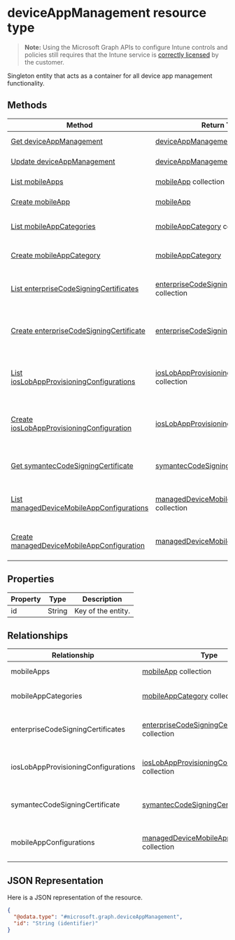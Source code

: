 ﻿# deviceAppManagement resource type

> **Note:** Using the Microsoft Graph APIs to configure Intune controls and policies still requires that the Intune service is [correctly licensed](https://go.microsoft.com/fwlink/?linkid=839381) by the customer.

Singleton entity that acts as a container for all device app management functionality.
## Methods
|Method|Return Type|Description|
|---|---|---|
|[Get deviceAppManagement](../api/intune_apps_deviceappmanagement_get.md)|[deviceAppManagement](../resources/intune_apps_deviceappmanagement.md)|Read properties and relationships of the [deviceAppManagement](../resources/intune_apps_deviceappmanagement.md) object.|
|[Update deviceAppManagement](../api/intune_apps_deviceappmanagement_update.md)|[deviceAppManagement](../resources/intune_apps_deviceappmanagement.md)|Update the properties of a [deviceAppManagement](../resources/intune_apps_deviceappmanagement.md) object.|
|[List mobileApps](../api/intune_apps_deviceappmanagement_list_mobileapp.md)|[mobileApp](../resources/intune_apps_mobileapp.md) collection|Get the mobileApps from the mobileApps navigation property.|
|[Create mobileApp](../api/intune_apps_deviceappmanagement_create_mobileapp.md)|[mobileApp](../resources/intune_apps_mobileapp.md)|Create a new [mobileApp](../resources/intune_apps_mobileapp.md) by posting to the mobileApps collection.|
|[List mobileAppCategories](../api/intune_apps_deviceappmanagement_list_mobileappcategory.md)|[mobileAppCategory](../resources/intune_apps_mobileappcategory.md) collection|Get the mobileAppCategories from the mobileAppCategories navigation property.|
|[Create mobileAppCategory](../api/intune_apps_deviceappmanagement_create_mobileappcategory.md)|[mobileAppCategory](../resources/intune_apps_mobileappcategory.md)|Create a new [mobileAppCategory](../resources/intune_apps_mobileappcategory.md) by posting to the mobileAppCategories collection.|
|[List enterpriseCodeSigningCertificates](../api/intune_apps_deviceappmanagement_list_enterprisecodesigningcertificate.md)|[enterpriseCodeSigningCertificate](../resources/intune_apps_enterprisecodesigningcertificate.md) collection|Get the enterpriseCodeSigningCertificates from the enterpriseCodeSigningCertificates navigation property.|
|[Create enterpriseCodeSigningCertificate](../api/intune_apps_deviceappmanagement_create_enterprisecodesigningcertificate.md)|[enterpriseCodeSigningCertificate](../resources/intune_apps_enterprisecodesigningcertificate.md)|Create a new [enterpriseCodeSigningCertificate](../resources/intune_apps_enterprisecodesigningcertificate.md) by posting to the enterpriseCodeSigningCertificates collection.|
|[List iosLobAppProvisioningConfigurations](../api/intune_apps_deviceappmanagement_list_ioslobappprovisioningconfiguration.md)|[iosLobAppProvisioningConfiguration](../resources/intune_apps_ioslobappprovisioningconfiguration.md) collection|Get the iosLobAppProvisioningConfigurations from the iosLobAppProvisioningConfigurations navigation property.|
|[Create iosLobAppProvisioningConfiguration](../api/intune_apps_deviceappmanagement_create_ioslobappprovisioningconfiguration.md)|[iosLobAppProvisioningConfiguration](../resources/intune_apps_ioslobappprovisioningconfiguration.md)|Create a new [iosLobAppProvisioningConfiguration](../resources/intune_apps_ioslobappprovisioningconfiguration.md) by posting to the iosLobAppProvisioningConfigurations collection.|
|[Get symantecCodeSigningCertificate](../api/intune_apps_deviceappmanagement_get_symanteccodesigningcertificate.md)|[symantecCodeSigningCertificate](../resources/intune_apps_symanteccodesigningcertificate.md)|Get the [symantecCodeSigningCertificate](../resources/intune_apps_symanteccodesigningcertificate.md) from the symantecCodeSigningCertificate navigation property.|
|[List managedDeviceMobileAppConfigurations](../api/intune_apps_deviceappmanagement_list_manageddevicemobileappconfiguration.md)|[managedDeviceMobileAppConfiguration](../resources/intune_apps_manageddevicemobileappconfiguration.md) collection|Get the managedDeviceMobileAppConfigurations from the mobileAppConfigurations navigation property.|
|[Create managedDeviceMobileAppConfiguration](../api/intune_apps_deviceappmanagement_create_manageddevicemobileappconfiguration.md)|[managedDeviceMobileAppConfiguration](../resources/intune_apps_manageddevicemobileappconfiguration.md)|Create a new [managedDeviceMobileAppConfiguration](../resources/intune_apps_manageddevicemobileappconfiguration.md) by posting to the mobileAppConfigurations collection.|

## Properties
|Property|Type|Description|
|---|---|---|
|id|String|Key of the entity.|

## Relationships
|Relationship|Type|Description|
|---|---|---|
|mobileApps|[mobileApp](../resources/intune_apps_mobileapp.md) collection|The mobile apps.|
|mobileAppCategories|[mobileAppCategory](../resources/intune_apps_mobileappcategory.md) collection|The mobile app categories.|
|enterpriseCodeSigningCertificates|[enterpriseCodeSigningCertificate](../resources/intune_apps_enterprisecodesigningcertificate.md) collection|The Windows Enterprise Code Signing Certificate.|
|iosLobAppProvisioningConfigurations|[iosLobAppProvisioningConfiguration](../resources/intune_apps_ioslobappprovisioningconfiguration.md) collection|The IOS Lob App Provisioning Configurations.|
|symantecCodeSigningCertificate|[symantecCodeSigningCertificate](../resources/intune_apps_symanteccodesigningcertificate.md)|The WinPhone Symantec Code Signing Certificate.|
|mobileAppConfigurations|[managedDeviceMobileAppConfiguration](../resources/intune_apps_manageddevicemobileappconfiguration.md) collection|The Managed Device Mobile Application Configurations.|

## JSON Representation
Here is a JSON representation of the resource.
<!-- {
  "blockType": "resource",
  "keyProperty": "id",
  "@odata.type": "microsoft.graph.deviceAppManagement"
}
-->
```json
{
  "@odata.type": "#microsoft.graph.deviceAppManagement",
  "id": "String (identifier)"
}
```



